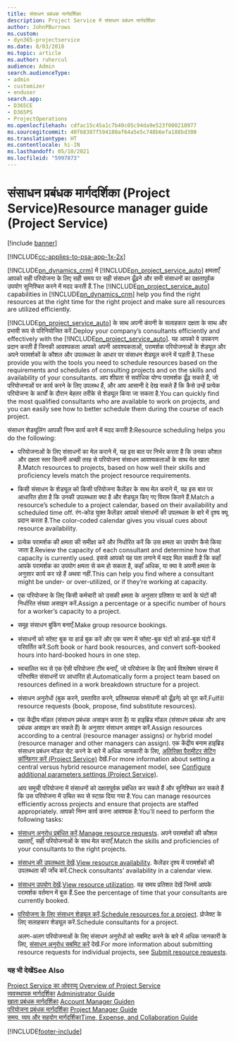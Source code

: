 ```yaml
---
title: संसाधन प्रबंधक मार्गदर्शिका
description: Project Service में संसाधन प्रबंधन मार्गदर्शिका
author: JohnPBurrows
ms.custom:
- dyn365-projectservice
ms.date: 8/03/2018
ms.topic: article
ms.author: ruhercul
audience: Admin
search.audienceType:
- admin
- customizer
- enduser
search.app:
- D365CE
- D365PS
- ProjectOperations
ms.openlocfilehash: cdfac15c45a1c7b40c05c94da9e523f000218977
ms.sourcegitcommit: 40f68387f594180af64a5e5c748b6efa188bd300
ms.translationtype: HT
ms.contentlocale: hi-IN
ms.lasthandoff: 05/10/2021
ms.locfileid: "5997873"
---
```

# <a name="resource-manager-guide-project-service"></a><span data-ttu-id="b5366-103">संसाधन प्रबंधक मार्गदर्शिका (Project Service)</span><span class="sxs-lookup"><span data-stu-id="b5366-103">Resource manager guide (Project Service)</span></span>

[!include [banner](../includes/psa-now-project-operations.md)]

[!INCLUDE[cc-applies-to-psa-app-1x-2x](../includes/cc-applies-to-psa-app-1x-2x.md)]

<span data-ttu-id="b5366-104">[!INCLUDE[pn_dynamics_crm](../includes/pn-dynamics-crm.md)] में [!INCLUDE[pn_project_service_auto](../includes/pn-project-service-auto.md)] क्षमताएँ आपको सही परियोजना के लिए सही समय पर सही संसाधन ढूँढ़ने और सभी संसाधनों का दक्षतापूर्वक उपयोग सुनिश्चित करने में मदद करती हैं.</span><span class="sxs-lookup"><span data-stu-id="b5366-104">The [!INCLUDE[pn_project_service_auto](../includes/pn-project-service-auto.md)] capabilities in [!INCLUDE[pn_dynamics_crm](../includes/pn-dynamics-crm.md)] help you find the right resources at the right time for the right project and make sure all resources are utilized efficiently.</span></span>  
  
 <span data-ttu-id="b5366-105">[!INCLUDE[pn_project_service_auto](../includes/pn-project-service-auto.md)] के साथ अपनी कंपनी के सलाहकार दक्षता के साथ और प्रभावी रूप से परिनियोजित करें.</span><span class="sxs-lookup"><span data-stu-id="b5366-105">Deploy your company’s consultants efficiently and effectively with the [!INCLUDE[pn_project_service_auto](../includes/pn-project-service-auto.md)].</span></span> <span data-ttu-id="b5366-106">यह आपको वे उपकरण प्रदान करती हैं जिनकी आवश्‍यकता आपको अपनी आवश्‍यकताओं, परामर्शक परियोजनाओं के शेड्यूल और अपने परामर्शकों के कौशल और उपलब्‍धता के आधार पर संसाधन शेड्यूल करने में पड़ती है.</span><span class="sxs-lookup"><span data-stu-id="b5366-106">These provide you with the tools you need to schedule resources based on the requirements and schedules of consulting projects and on the skills and availability of your consultants.</span></span> <span data-ttu-id="b5366-107">आप शीघ्रता से सर्वाधिक योग्‍य परामर्शक ढूँढ़ सकते हैं, जो परियोजनाओं पर कार्य करने के लिए उपलब्ध हैं, और आप आसानी दे देख सकते हैं कि कैसे उन्‍हें प्रत्‍येक परियोजना के कार्यों के दौरान बेहतर तरीके से शेड्यूल किया जा सकता है.</span><span class="sxs-lookup"><span data-stu-id="b5366-107">You can quickly find the most qualified consultants who are available to work on projects, and you can easily see how to better schedule them during the course of each project.</span></span>  
  
 <span data-ttu-id="b5366-108">संसाधन शेड्यूलिंग आपकी निम्न कार्य करने में मदद करती है:</span><span class="sxs-lookup"><span data-stu-id="b5366-108">Resource scheduling helps you do the following:</span></span>  
  
- <span data-ttu-id="b5366-109">परियोजनाओं के लिए संसाधनों का मेल कराने में, यह इस बात पर निर्भर करता है कि उनका कौशल और दक्षता स्‍तर कितनी अच्छी तरह से परियोजना संसाधन आवश्‍यकताओं के साथ मेल खाता है.</span><span class="sxs-lookup"><span data-stu-id="b5366-109">Match resources to projects, based on how well their skills and proficiency levels match the project resource requirements.</span></span>  
  
- <span data-ttu-id="b5366-110">किसी संसाधन के शेड्यूल को किसी परियोजना कैलेंडर के साथ मेल कराने में, यह इस बात पर आधारित होता है कि उनकी उपलब्‍धता क्‍या है और शेड्यूल किए गए विराम कितने हैं.</span><span class="sxs-lookup"><span data-stu-id="b5366-110">Match a resource’s schedule to a project calendar, based on their availability and scheduled time off.</span></span> <span data-ttu-id="b5366-111">रंग-कोड युक्त कैलेंडर आपको संसाधनों की उपलब्‍धता के बारे में दृश्य क्‍यू प्रदान करता है.</span><span class="sxs-lookup"><span data-stu-id="b5366-111">The color-coded calendar gives you visual cues about resource availability.</span></span>  
  
- <span data-ttu-id="b5366-112">प्रत्येक परामर्शक की क्षमता की समीक्षा करें और निर्धारित करें कि उस क्षमता का उपयोग कैसे किया जाता है.</span><span class="sxs-lookup"><span data-stu-id="b5366-112">Review the capacity of each consultant and determine how that capacity is currently used.</span></span> <span data-ttu-id="b5366-113">इससे आपको यह पता लगाने में मदद मिल सकती है कि कहाँ आपके परामर्शक का उपयोग क्षमता से कम हो सकता है, कहाँ अधिक, या क्‍या वे अपनी क्षमता के अनुसार कार्य कर रहे हैं अथवा नहीं.</span><span class="sxs-lookup"><span data-stu-id="b5366-113">This can help you find where a consultant might be under- or over-utilized, or if they’re working at capacity.</span></span>  
  
- <span data-ttu-id="b5366-114">एक परियोजना के लिए किसी कर्मचारी को उसकी क्षमता के अनुसार प्रतिशत या कार्य के घंटों की निर्धारित संख्या असाइन करें.</span><span class="sxs-lookup"><span data-stu-id="b5366-114">Assign a percentage or a specific number of hours for a worker’s capacity to a project.</span></span>  
  
- <span data-ttu-id="b5366-115">समूह संसाधन बुकिंग बनाएँ.</span><span class="sxs-lookup"><span data-stu-id="b5366-115">Make group resource bookings.</span></span>  
  
- <span data-ttu-id="b5366-116">संसाधनों को सॉफ़्ट बुक या हार्ड बुक करें और एक चरण में सॉफ़्ट-बुक घंटों को हार्ड-बुक घंटों में परिवर्तित करें.</span><span class="sxs-lookup"><span data-stu-id="b5366-116">Soft book or hard book resources, and convert soft-booked hours into hard-booked hours in one step.</span></span>  
  
- <span data-ttu-id="b5366-117">स्‍वचालित रूप से एक ऐसी परियोजना टीम बनाएँ, जो परियोजना के लिए कार्य विश्लेषण संरचना में परिभाषित संसाधनों पर आधारित हो.</span><span class="sxs-lookup"><span data-stu-id="b5366-117">Automatically form a project team based on resources defined in a work breakdown structure for a project.</span></span>  
  
- <span data-ttu-id="b5366-118">संसाधन अनुरोधों (बुक करने, प्रस्तावित करने, प्रतिस्थापक संसाधनों को ढूँढ़ने) को पूरा करें.</span><span class="sxs-lookup"><span data-stu-id="b5366-118">Fulfill resource requests (book, propose, find substitute resources).</span></span>  
  
- <span data-ttu-id="b5366-119">एक केंद्रीय मॉडल (संसाधन प्रबंधक असाइन करता है) या हाइब्रिड मॉडल (संसाधन प्रबंधक और अन्य प्रबंधक असाइन कर सकते हैं) के अनुसार संसाधन असाइन करें.</span><span class="sxs-lookup"><span data-stu-id="b5366-119">Assign resources according to a central (resource manager assigns) or hybrid model (resource manager and other managers can assign).</span></span> <span data-ttu-id="b5366-120">एक केंद्रीय बनाम हाइब्रिड संसाधन प्रबंधन मॉडल सेट करने के बारे में अधिक जानकारी के लिए, [अतिरिक्त पैरामीटर सेटिंग कॉन्फ़िगर करें (Project Service)](../psa/configure-additional-parameters-settings.md) देखें.</span><span class="sxs-lookup"><span data-stu-id="b5366-120">For more information about setting a central versus hybrid resource management model, see [Configure additional parameters settings (Project Service)](../psa/configure-additional-parameters-settings.md).</span></span>  
  
  <span data-ttu-id="b5366-121">आप समूची परियोजना में संसाधनों को दक्षतापूर्वक प्रबंधित कर सकते हैं और सुनिश्चित कर सकते हैं कि उस परियोजना में उचित रूप से स्‍टाफ़ दिया गया है.</span><span class="sxs-lookup"><span data-stu-id="b5366-121">You can manage resources efficiently across projects and ensure that projects are staffed appropriately.</span></span> <span data-ttu-id="b5366-122">आपको निम्न कार्य करना आवश्‍यक है:</span><span class="sxs-lookup"><span data-stu-id="b5366-122">You’ll need to perform the following tasks:</span></span>  
  
- <span data-ttu-id="b5366-123">[संसाधन अनुरोध प्रबंधित करें](../psa/manage-resource-requests.md).</span><span class="sxs-lookup"><span data-stu-id="b5366-123">[Manage resource requests](../psa/manage-resource-requests.md).</span></span> <span data-ttu-id="b5366-124">अपने परामर्शकों की कौशल दक्षताएँ, सही परियोजनाओं के साथ मेल कराएँ.</span><span class="sxs-lookup"><span data-stu-id="b5366-124">Match the skills and proficiencies of your consultants to the right projects.</span></span>  
  
- <span data-ttu-id="b5366-125">[संसाधन की उपलब्धता देखें](../psa/view-resource-availability.md).</span><span class="sxs-lookup"><span data-stu-id="b5366-125">[View resource availability](../psa/view-resource-availability.md).</span></span> <span data-ttu-id="b5366-126">कैलेंडर दृश्य में परामर्शकों की उपलब्धता की जाँच करें.</span><span class="sxs-lookup"><span data-stu-id="b5366-126">Check consultants’ availability in a calendar view.</span></span>  
  
- <span data-ttu-id="b5366-127">[संसाधन उपयोग देखें](../psa/view-resource-utilization.md).</span><span class="sxs-lookup"><span data-stu-id="b5366-127">[View resource utilization](../psa/view-resource-utilization.md).</span></span> <span data-ttu-id="b5366-128">वह समय प्रतिशत देखें जिनमें आपके परामर्शक वर्तमान में बुक हैं.</span><span class="sxs-lookup"><span data-stu-id="b5366-128">See the percentage of time that your consultants are currently booked.</span></span>  
  
- <span data-ttu-id="b5366-129">[परियोजना के लिए संसाधन शेड्यूल करें](../psa/schedule-resources-project.md).</span><span class="sxs-lookup"><span data-stu-id="b5366-129">[Schedule resources for a project](../psa/schedule-resources-project.md).</span></span> <span data-ttu-id="b5366-130">प्रोजेक्ट के लिए सलाहकार शेड्यूल करें.</span><span class="sxs-lookup"><span data-stu-id="b5366-130">Schedule consultants for a project.</span></span>  
  
  <span data-ttu-id="b5366-131">अलग-अलग परियोजनाओं के लिए संसाधन अनुरोधों को सबमिट करने के बारे में अधिक जानकारी के लिए, [संसाधन अनुरोध सबमिट करें](../psa/submit-resource-requests.md)  देखें.</span><span class="sxs-lookup"><span data-stu-id="b5366-131">For more information about submitting resource requests for individual projects, see [Submit resource requests](../psa/submit-resource-requests.md).</span></span>  
  
### <a name="see-also"></a><span data-ttu-id="b5366-132">यह भी देखें</span><span class="sxs-lookup"><span data-stu-id="b5366-132">See Also</span></span>  
 <span data-ttu-id="b5366-133">[Project Service का ओवरव्यू](../psa/overview.md) </span><span class="sxs-lookup"><span data-stu-id="b5366-133">[Overview of Project Service](../psa/overview.md) </span></span>  
 <span data-ttu-id="b5366-134">[व्यवस्थापक मार्गदर्शिका](../psa/admin-guide.md) </span><span class="sxs-lookup"><span data-stu-id="b5366-134">[Administrator Guide](../psa/admin-guide.md) </span></span>  
 <span data-ttu-id="b5366-135">[खाता प्रबंधक मार्गदर्शिका](../psa/account-manager-guide.md) </span><span class="sxs-lookup"><span data-stu-id="b5366-135">[Account Manager Guiden](../psa/account-manager-guide.md) </span></span>  
 <span data-ttu-id="b5366-136">[परियोजना प्रबंधक मार्गदर्शिका](../psa/project-manager-guide.md) </span><span class="sxs-lookup"><span data-stu-id="b5366-136">[Project Manager Guide](../psa/project-manager-guide.md) </span></span>  
 [<span data-ttu-id="b5366-137">समय, व्यय और सहयोग मार्गदर्शिका</span><span class="sxs-lookup"><span data-stu-id="b5366-137">Time, Expense, and Collaboration Guide</span></span>](../psa/time-expense-collaboration-guide.md)


[!INCLUDE[footer-include](../includes/footer-banner.md)]